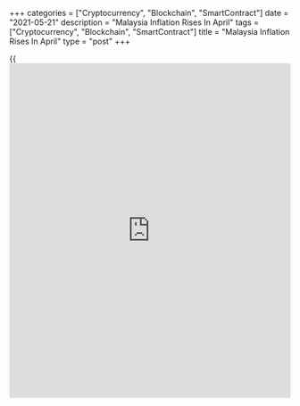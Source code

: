 +++
categories = ["Cryptocurrency", "Blockchain", "SmartContract"]
date = "2021-05-21"
description = "Malaysia Inflation Rises In April"
tags = ["Cryptocurrency", "Blockchain", "SmartContract"]
title = "Malaysia Inflation Rises In April"
type = "post"
+++

{{<iframe id="large-banner" src="https://www.bounty.group/#slide=13.0" width="100%" height="600" scrolling="no" style="border: 0px solid rgb(216, 221, 230); border-radius: 3px;">}}

Malaysia's consumer prices increased in April, data from the Department
of Statistics showed on Friday.

The consumer price index grew 4.7 percent year-on-year in April,
following a 1.7 percent rise in March. Economists had expected a 4.9
percent rise.

The annual growth was largely driven by the rise in prices of transport
by 27.0 percent.

Prices for housing, water, electricity, gas and other fuels rose 3.1
percent and prices for food and non-alcoholic beverages gained 1.9
percent.

Prices for furnishings, households equipment and routine household
maintenance, and miscellaneous goods and services increased 1.6 percent
and 1.2 percent, respectively.

On a monthly basis, consumer prices rose 0.2 percent in April.

The core inflation was 0.7 percent in April.

For comments and feedback [contact](https://www.playgroundfx.com/contact/): editorial@rtt[news](https://www.letsplayfx.com/blog/forex-news-website/).com

[Economic News][1]

 **What parts of the world are seeing the best (and worst) economic
performances lately? Click[here][2] to check out our [Econ Scorecard][2]
and find out! See up-to-the-moment [ranking](https://www.playgroundfx.com/blog/crypto-exchange-ranking/)s for the best and worst
performers in [GDP][3], [unemployment rate][4], [inflation][5] and much
more.**

   1. www.rtt[news](https://www.letsplayfx.com/blog/forex-news-website/).com/Content/EconomicNews.aspx
   2. www.rtt[news](https://www.letsplayfx.com/blog/forex-news-website/).com/economic-scorecard/world-rank/unemployment-rate/highest-performance.aspx
   3. www.rtt[news](https://www.letsplayfx.com/blog/forex-news-website/).com/economic-scorecard/world-rank/GDP/highest-performance.aspx
   4. www.rtt[news](https://www.letsplayfx.com/blog/forex-news-website/).com/economic-scorecard/world-rank/unemployment-rate/lowest-performance.aspx
   5. www.rtt[news](https://www.letsplayfx.com/blog/forex-news-website/).com/economic-scorecard/world-rank/CPI/highest-performance.aspx